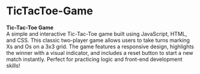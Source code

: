 # TicTacToe-Game

**Tic-Tac-Toe Game**  
A simple and interactive Tic-Tac-Toe game built using JavaScript, HTML, and CSS. This classic two-player game allows users to take turns marking Xs and Os on a 3x3 grid. The game features a responsive design, highlights the winner with a visual indicator, and includes a reset button to start a new match instantly. Perfect for practicing logic and front-end development skills!

